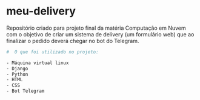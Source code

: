 # meu-delivery
Repositório criado para projeto final da matéria Computação em Nuvem com o objetivo de criar um sistema de delivery (um formulário web) que ao finalizar o pedido deverá chegar no bot do Telegram.  

```bash
#  O que foi utilizado no projeto:

- Máquina virtual linux
- Django
- Python
- HTML
- CSS
- Bot Telegram
```
